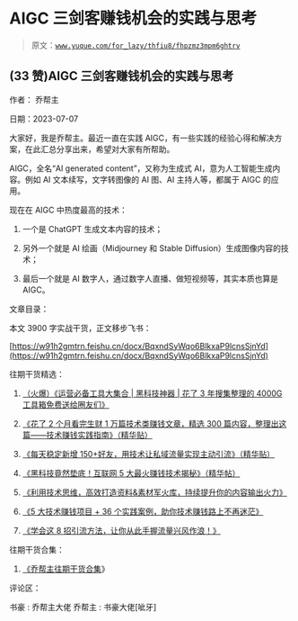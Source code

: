 # AIGC 三剑客赚钱机会的实践与思考

> 原文：[`www.yuque.com/for_lazy/thfiu8/fhpzmz3mpm6ghtrv`](https://www.yuque.com/for_lazy/thfiu8/fhpzmz3mpm6ghtrv)



## (33 赞)AIGC 三剑客赚钱机会的实践与思考 

作者： 乔帮主 

日期：2023-07-07 

大家好，我是乔帮主。最近一直在实践 AIGC，有一些实践的经验心得和解决方案，在此汇总分享出来，希望对大家有所帮助。 

AIGC，全名“AI generated content”，又称为生成式 AI，意为人工智能生成内容。例如 AI 文本续写，文字转图像的 AI 图、AI 主持人等，都属于 AIGC 的应用。 

现在在 AIGC 中热度最高的技术： 

1.  一个是 ChatGPT 生成文本内容的技术； 

2.  另外一个就是 AI 绘画（Midjourney 和 Stable Diffusion）生成图像内容的技术； 

3.  最后一个就是 AI 数字人，通过数字人直播、做短视频等，其实本质也算是 AIGC。 

文章目录： 

本文 3900 字实战干货，正文移步飞书： 

[https://w91h2gmtrn.feishu.cn/docx/BqxndSyWqo6BlkxaP9lcnsSjnYd](https://w91h2gmtrn.feishu.cn/docx/BqxndSyWqo6BlkxaP9lcnsSjnYd) 

往期干货精选： 

1.  [（火爆）《运营必备工具大集合 | 黑科技神器 | 花了 3 年搜集整理的 4000G 工具箱免费送给圈友们》](https://wx.zsxq.com/dweb2/index/topic_detail/181422482248122) 

2.  [《花了 2 个月看完生财 1 万篇技术类赚钱文章，精选 300 篇内容，整理出这篇——技术赚钱实践指南》（精华贴）](https://t.zsxq.com/0eyIP8XKk) 

3.  [《每天稳定新增 150+好友，用技术让私域流量实现主动引流》（精华贴）](https://wx.zsxq.com/dweb2/index/topic_detail/584158111451544) 

4.  [《黑科技竟然垫底！互联网 5 大最火赚钱技术揭秘》（精华帖）](https://wx.zsxq.com/dweb2/index/topic_detail/584141142218154) 

5.  [《利用技术思维，高效打造资料&素材军火库，持续提升你的内容输出火力》](https://wx.zsxq.com/dweb2/index/topic_detail/181588224554542) 

6.  [《5 大技术赚钱项目 + 36 个实践案例，助你技术赚钱路上不再迷茫》](https://t.zsxq.com/0dIs5CaYH) 

7.  [《学会这 8 招引流方法，让你从此手握流量兴风作浪！》](https://t.zsxq.com/0ePkD8050) 

往期干货合集： 

1.  [《乔帮主往期干货合集](https://t.zsxq.com/0d6SNCcC3)》 

评论区： 

书豪 : 乔帮主大佬 乔帮主 : 书豪大佬[呲牙]